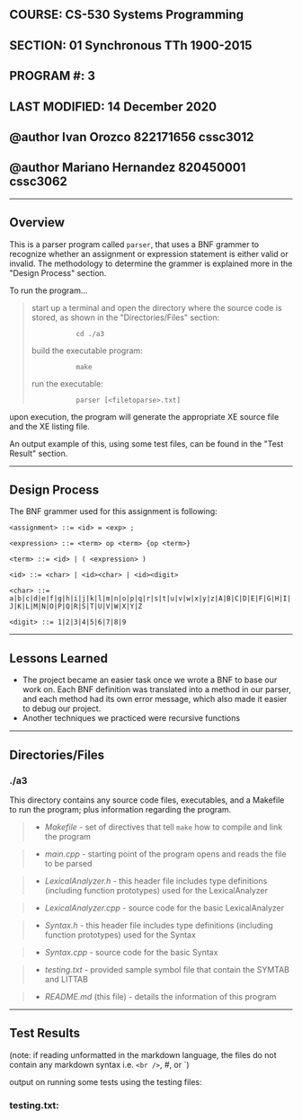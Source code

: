 ## COURSE:          CS-530 Systems Programming
## SECTION:         01 Synchronous TTh 1900-2015
## PROGRAM #:       3
## LAST MODIFIED:   14 December 2020
## @author Ivan Orozco 822171656 cssc3012
## @author Mariano Hernandez 820450001 cssc3062


***
## Overview

This is a parser program called `parser`, that uses a BNF grammer to recognize
whether an assignment or expression statement is either valid or invalid. The
methodology to determine the grammer is explained more in the "Design Process"
section.

To run the program...

>start up a terminal and open the directory where the source code is stored,
>as shown in the "Directories/Files" section:
>
>                cd ./a3
>
>build the executable program:
>
>                make
>
>run the executable:
>
>                parser [<filetoparse>.txt]

upon execution, the program will generate the appropriate XE source file and
the XE listing file.

An output example of this, using some test files, can be found in the "Test
Result" section.


***
## Design Process

The BNF grammer used for this assignment is following:

`<assignment> ::= <id> = <exp> ;`
    
`<expression> ::= <term> op <term> {op <term>}`
    
`<term> ::= <id> | ( <expression> )`
    
`<id> ::= <char> | <id><char> | <id><digit>`
    
`<char> ::= a|b|c|d|e|f|g|h|i|j|k|l|m|n|o|p|q|r|s|t|u|v|w|x|y|z|A|B|C|D|E|F|G|H|I|J|K|L|M|N|O|P|Q|R|S|T|U|V|W|X|Y|Z`
            
`<digit> ::= 1|2|3|4|5|6|7|8|9`
    
***
## Lessons Learned

- The project became an easier task once we wrote a BNF to base our work on.
  Each BNF definition was translated into a method in our parser, and each
  method had its own error message, which also made it easier to debug our project.
- Another techniques we practiced were recursive functions

***
## Directories/Files

### ./a3

This directory contains any source code files, executables, and a Makefile to
run the program; plus information regarding the program.

>- *Makefile*
    - set of directives that tell `make` how to compile and link the program

>- *main.cpp*
    - starting point of the program opens and reads the file to be parsed

>- *LexicalAnalyzer.h*
    - this header file includes type definitions (including function
      prototypes) used for the LexicalAnalyzer

>- *LexicalAnalyzer.cpp*
    - source code for the basic LexicalAnalyzer

>- *Syntax.h*
    - this header file includes type definitions (including function
      prototypes) used for the Syntax

>- *Syntax.cpp*
    - source code for the basic Syntax

>- *testing.txt*
    - provided sample symbol file that contain the SYMTAB and LITTAB

>- *README.md* (this file)
    - details the information of this program



***
## Test Results

(note: if reading unformatted in the markdown language, the files do
not contain any markdown syntax i.e. `<br />`, #, or \`)

output on running some tests using the testing files:<br />


### testing.txt:

